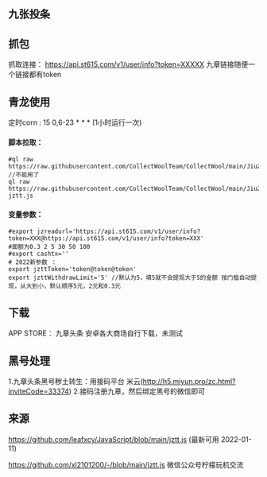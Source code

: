 ## 九张投条

## 抓包
抓取连接： https://api.st615.com/v1/user/info?token=XXXXX
九章链接随便一个链接都有token 
## 青龙使用 
定时corn : 15 0,6-23 * * * (1小时运行一次)

#### 脚本拉取：
```
#ql raw https://raw.githubusercontent.com/CollectWoolTeam/CollectWool/main/JiuZhangTouTiao/jzread.js //不能用了
ql raw https://raw.githubusercontent.com/CollectWoolTeam/CollectWool/main/JiuZhangTouTiao/leafxcy-jztt.js
```
#### 变量参数：
```
#export jzreadurl='https://api.st615.com/v1/user/info?token=XXX@https://api.st615.com/v1/user/info?token=XXX'
#面额为0.3 2 5 30 50 100
#export cashtx=''
# 2022新参数 ：
export jzttToken='token@token@token'
export jzttWithdrawLimit='5' //默认为5，填5就不会提现大于5的金额 按门槛自动提现，从大到小，默认顺序5元，2元和0.3元
```

## 下载 
APP STORE： 九章头条
安卓各大商场自行下载，未测试
## 黑号处理
1.九章头条黑号秽土转生：用接码平台 米云(http://h5.miyun.pro/zc.html?inviteCode=33374) 
2.接码注册九章，然后绑定黑号的微信即可
## 来源
https://github.com/leafxcy/JavaScript/blob/main/jztt.js (最新可用 2022-01-11)

https://github.com/xl2101200/-/blob/main/jztt.js
微信公众号柠檬玩机交流
